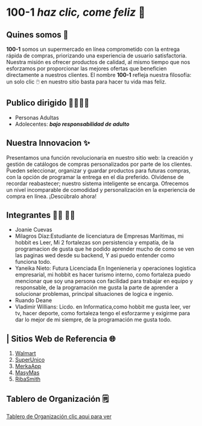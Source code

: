 # 100-1 *haz clic, come feliz* 🛒

## Quines somos 📝
**100-1** somos un supermercado en línea comprometido con la entrega rápida de compras, priorizando una experiencia de usuario satisfactoria. Nuestra misión es ofrecer productos de calidad, al mismo tiempo que nos esforzamos por proporcionar las mejores ofertas que beneficien directamente a nuestros clientes. El nombre **100-1** refleja nuestra filosofía: un solo clic 🖱️ en nuestro sitio basta para hacer tu vida mas feliz.

## Publico dirigido 👨‍👩‍👧‍👦 
*  Personas Adultas
* Adolecentes: _**bajo responsabilidad de adulto**_


## Nuestra Innovacion ✨
Presentamos una función revolucionaria en nuestro sitio web: la creación y gestión de catálogos de compras personalizados por parte de los clientes. Pueden seleccionar, organizar y guardar productos para futuras compras, con la opción de programar la entrega en el día preferido. Olvídense de recordar reabastecer; nuestro sistema inteligente se encarga. Ofrecemos un nivel incomparable de comodidad y personalización en la experiencia de compra en línea. ¡Descúbralo ahora!

## Integrantes 👨‍💻 👩‍💻
- Joanie Cuevas
- Milagros Díaz:Estudiante de licenciatura de Empresas Marítimas, mi hobbit es Leer,  Mi 2 fortalezas son persistencia y empatía, de la programacion de gusta que he podido aprender mucho de como se ven las paginas wed desde su backend, Y asi puedo entender como funciona todo.
- Yaneika Nieto: Futura Licenciada En Ingenieneria y operaciones logistica empresarial, mi hobbit es hacer turismo interno, como fortaleza puedo mencionar que soy una persona con facilidad para trabajar en equipo y responsable, de la programación me gusta la parte de aprender a solucionar problemas, principal situaciones de logica e ingenio.
- Ruando Deane
- Vladimir Willians: Licdo. en Informatica,como hobbit me gusta leer, ver tv, hacer deporte, como fortaleza tengo el esforzarme y exigirme para dar lo mejor de mi siempre, de la programación me gusta todo.

## | Sitios Web de Referencia 🌐
1. [Walmart](https://www.walmart.com/)
2. [SuperUnico](https://superunico.com/)
3. [MerkaApp](https://www.merkapp.com/)
4. [MasyMas](https://tienda.masymas.com/es)
5. [RibaSmith](https://www.ribasmith.com/)

## Tablero de Organización 🗒️
[Tablero de Organización clic aqui para ver ](https://padlet.com/vwillians22/100-1-626cre6ut7bg1da7)


